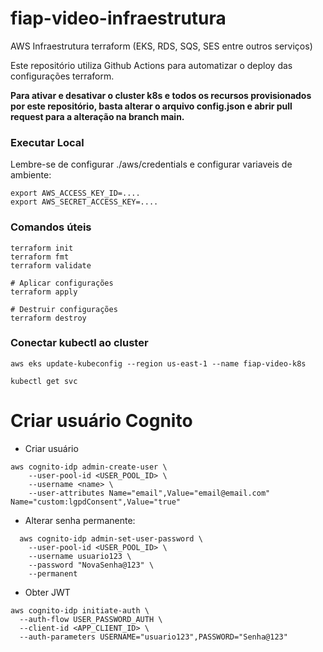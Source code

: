 # fiap-video-infraestrutura
AWS Infraestrutura terraform (EKS, RDS, SQS, SES entre outros serviços)

Este repositório utiliza Github Actions para automatizar o deploy das configurações terraform.

**Para ativar e desativar o cluster k8s e todos os recursos provisionados por este repositório, basta alterar o arquivo config.json e abrir pull request para a alteração na branch main.**

### Executar Local
Lembre-se de configurar ./aws/credentials e configurar variaveis de ambiente:

```
export AWS_ACCESS_KEY_ID=....
export AWS_SECRET_ACCESS_KEY=....
```

### Comandos úteis
```
terraform init
terraform fmt
terraform validate

# Aplicar configurações
terraform apply

# Destruir configurações
terraform destroy
```
### Conectar kubectl ao cluster
`aws eks update-kubeconfig --region us-east-1 --name fiap-video-k8s`

`kubectl get svc` 


# Criar usuário Cognito

- Criar usuário
```
aws cognito-idp admin-create-user \
    --user-pool-id <USER_POOL_ID> \
    --username <name> \
    --user-attributes Name="email",Value="email@email.com" Name="custom:lgpdConsent",Value="true"
```

- Alterar senha permanente:
```
  aws cognito-idp admin-set-user-password \
    --user-pool-id <USER_POOL_ID> \
    --username usuario123 \
    --password "NovaSenha@123" \
    --permanent
```

- Obter JWT
```
aws cognito-idp initiate-auth \
  --auth-flow USER_PASSWORD_AUTH \
  --client-id <APP_CLIENT_ID> \
  --auth-parameters USERNAME="usuario123",PASSWORD="Senha@123"
```


